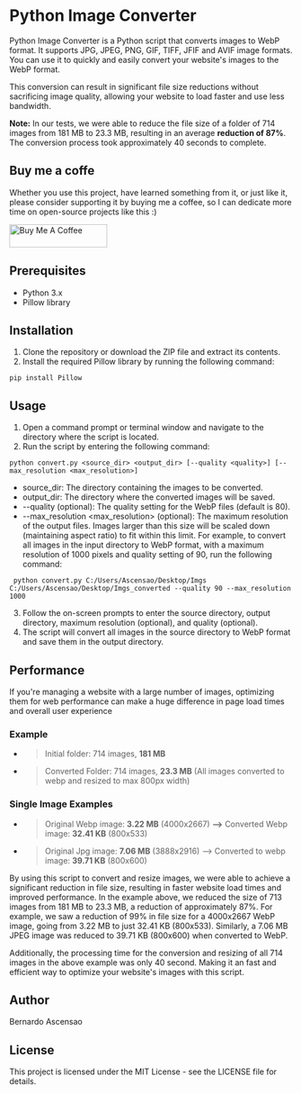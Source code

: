 # Python Image Converter

Python Image Converter is a Python script that converts images to WebP format. It supports JPG, JPEG, PNG, GIF, TIFF, JFIF and AVIF image formats. You can use it to quickly and easily convert your website's images to the WebP format. 

This conversion can result in significant file size reductions without sacrificing image quality, allowing your website to load faster and use less bandwidth.

**Note:** In our tests, we were able to reduce the file size of a folder of 714 images from 181 MB to 23.3 MB, resulting in an average **reduction of 87%**. The conversion process took approximately 40 seconds to complete.

## Buy me a coffe
Whether you use this project, have learned something from it, or just like it, please consider supporting it by buying me a coffee, so I can dedicate more time on open-source projects like this :)

<a href="https://www.buymeacoffee.com/ascensao1" target="_blank"><img src="https://cdn.buymeacoffee.com/buttons/default-yellow.png" alt="Buy Me A Coffee" height="41" width="174"></a>

## Prerequisites

- Python 3.x
- Pillow library

## Installation

1. Clone the repository or download the ZIP file and extract its contents.
2. Install the required Pillow library by running the following command: 
 ```
 pip install Pillow
 ```


## Usage

1. Open a command prompt or terminal window and navigate to the directory where the script is located.
2. Run the script by entering the following command:
```
python convert.py <source_dir> <output_dir> [--quality <quality>] [--max_resolution <max_resolution>]
 ```
* source_dir: The directory containing the images to be converted.
* output_dir: The directory where the converted images will be saved.
* --quality <quality> (optional): The quality setting for the WebP files (default is 80).
* --max_resolution <max_resolution> (optional): The maximum resolution of the output files. Images larger than this size will be scaled down (maintaining aspect ratio) to fit within this limit.
For example, to convert all images in the input directory to WebP format, with a maximum resolution of 1000 pixels and quality setting of 90, run the following command:
```
 python convert.py C:/Users/Ascensao/Desktop/Imgs C:/Users/Ascensao/Desktop/Imgs_converted --quality 90 --max_resolution 1000
```
3. Follow the on-screen prompts to enter the source directory, output directory, maximum resolution (optional), and quality (optional).
4. The script will convert all images in the source directory to WebP format and save them in the output directory.

## Performance
 If you're managing a website with a large number of images, optimizing them for web performance can make a huge difference in page load times and overall user experience
### Example
* > Initial folder: 714 images, **181 MB**
* > Converted Folder: 714 images, **23.3 MB** (All images converted to webp and resized to max 800px width)
### Single Image Examples
* > Original Webp image: **3.22 MB** (4000x2667) **-->** Converted Webp image: **32.41 KB** (800x533)
* > Original Jpg image: **7.06 MB** (3888x2916) --> Converted to webp image: **39.71 KB** (800x600)
  
  
By using this script to convert and resize images, we were able to achieve a significant reduction in file size, resulting in faster website load times and improved performance. In the example above, we reduced the size of 713 images from 181 MB to 23.3 MB, a reduction of approximately 87%. For example, we saw a reduction of 99% in file size for a 4000x2667 WebP image, going from 3.22 MB to just 32.41 KB (800x533). Similarly, a 7.06 MB JPEG image was reduced to 39.71 KB (800x600) when converted to WebP.
  
Additionally, the processing time for the conversion and resizing of all 714 images in the above example was only 40 second. Making it an fast and efficient way to optimize your website's images with this script.
  
## Author

Bernardo Ascensao

## License

This project is licensed under the MIT License - see the LICENSE file for details.
